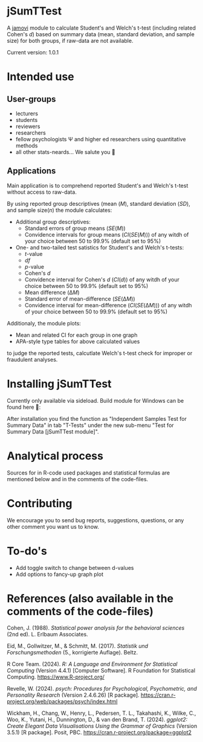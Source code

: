 # jSumTTest

A [jamovi](https://www.jamovi.org/) module to calculate Student's and Welch's t-test (including related Cohen's *d*) based on summary data (mean, standard deviation, and sample size) for both groups, if raw-data are not available.

Current version: 1.0.1

# Intended use

## User-groups

+ lecturers
+ students
+ reviewers
+ researchers
+ fellow psychologists &Psi; and higher ed researchers using quantitative methods
+ all other stats-neards... We salute you :vulcan_salute:

## Applications

Main application is to comprehend reported Student's and Welch's t-test without access to raw-data.

By using reported group descriptives (mean (*M*), standard deviation (*SD*), and sample size(*n*) the module calculates:

+ Additional group descriptives:
  + Standard errors of group means (*SE*(*M*))
  + Convidence intervals for group means (*CI*(*SE*(*M*))) of any witdh of your choice between 50 to 99.9% (default set to 95%)
+ One- and two-tailed test satistics for Student's and Welch's t-tests:
  + *t*-value
  + *df*
  + *p*-value
  + Cohen's *d*
  + Convidence interval for Cohen's *d* (*CI*(*d*)) of any witdh of your choice between 50 to 99.9% (default set to 95%)
  + Mean difference (&Delta;*M*)
  + Standard error of mean-difference (*SE*(&Delta;*M*))
  + Convidence interval for mean-difference (*CI*(*SE*(&Delta;*M*))) of any witdh of your choice between 50 to 99.9% (default set to 95%)
  
Additionaly, the module plots:
+ Mean and related CI for each group in one graph
+ APA-style type tables for above calculated values




 to judge the reported tests, calcutlate Welch's t-test check for improper or fraudulent analyses.

# Installing jSumTTest

Currently only available via sideload. Build module for Windows can be found here :file_folder:: 

After installation you find the function as "Independent Samples Test for Summary Data" in tab "T-Tests" under the new sub-menu "Test for Summary Data [jSumTTest module]".

# Analytical process

Sources for in R-code used packages and statistical formulas are mentioned below and in the comments of the code-files.

# Contributing

We encourage you to send bug reports, suggestions, questions, or any other comment you want us to know.

# To-do's

+ Add toggle switch to change between d-values
+ Add options to fancy-up graph plot

# References (also available in the comments of the code-files)

Cohen, J. (1988). *Statistical power analysis for the behavioral sciences* (2nd ed). L. Erlbaum Associates.

Eid, M., Gollwitzer, M., & Schmitt, M. (2017). *Statistik und Forschungsmethoden* (5., korrigierte Auflage). Beltz.

R Core Team. (2024). *R: A Language and Environment for Statistical Computing* (Version 4.4.1) [Computer Software]. R Foundation for Statistical Computing. https://www.R-project.org/

Revelle, W. (2024). *psych: Procedures for Psychological, Psychometric, and Personality Research* (Version 2.4.6.26) [R package]. https://cran.r-project.org/web/packages/psych/index.html

Wickham, H., Chang, W., Henry, L., Pedersen, T. L., Takahashi, K., Wilke, C., Woo, K., Yutani, H., Dunnington, D., & van den Brand, T. (2024). *ggplot2: Create Elegant Data Visualisations Using the Grammar of Graphics* (Version 3.5.1) [R package]. Posit, PBC. https://cran.r-project.org/package=ggplot2